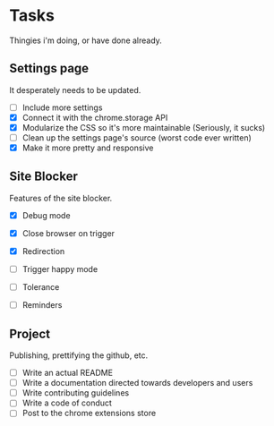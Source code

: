 # Tasks
Thingies i'm doing, or have done already.

## Settings page
It desperately needs to be updated.
- [ ] Include more settings
- [x] Connect it with the chrome.storage API
- [x] Modularize the CSS so it's more maintainable (Seriously, it sucks)
- [ ] Clean up the settings page's source (worst code ever written)
- [x] Make it more pretty and responsive

## Site Blocker
Features of the site blocker.
- [x] Debug mode
- [x] Close browser on trigger
- [x] Redirection
- [ ] Trigger happy mode
- [ ] Tolerance
- [ ] Reminders


## Project
Publishing, prettifying the github, etc.
- [ ] Write an actual README
- [ ] Write a documentation directed towards developers and users
- [ ] Write contributing guidelines
- [ ] Write a code of conduct
- [ ] Post to the chrome extensions store

<!-- ## Other Tasks
Not as important, but could be done after the whole project is done
- [ ]  -->
